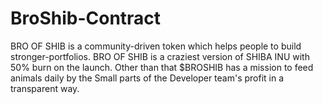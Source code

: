 # BroShib-Contract

BRO OF SHIB is a community-driven token which helps people to build stronger-portfolios. BRO OF SHIB is a craziest version of SHIBA INU with 50% burn on the launch. Other than that $BROSHIB has a mission to feed animals daily by the Small parts of the Developer team's profit in a transparent way.
